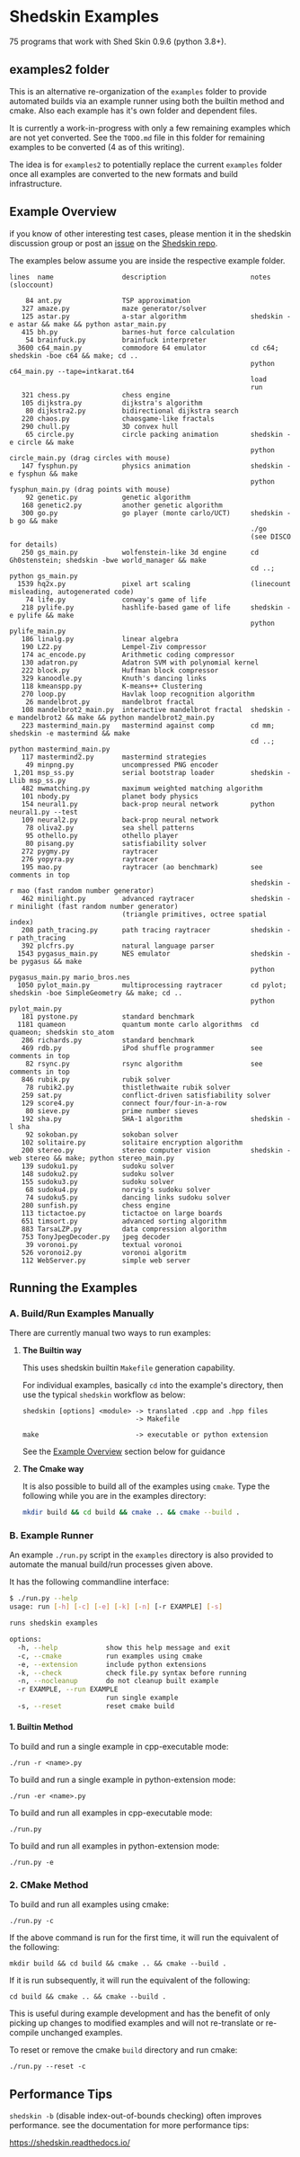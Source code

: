 # Shedskin Examples

75 programs that work with Shed Skin 0.9.6 (python 3.8+).

## examples2 folder

This is an alternative re-organization of the `examples` folder to provide automated builds
via an example runner using both the builtin method and cmake. Also each example has it's own folder and dependent files.

It is currently a work-in-progress with only a few remaining examples which are not yet converted.
See the `TODO.md` file in this folder for remaining examples to be converted (4 as of this writing).

The idea is for `examples2` to potentially replace the current `examples` folder once all examples are converted to the new formats and build infrastructure.

## Example Overview

if you know of other interesting test cases, please mention it in the shedskin discussion group or post an [issue](https://github.com/shedskin/shedskin/issues/new/choose) on the [Shedskin repo](https://github.com/shedskin/shedskin).

The examples below assume you are inside the respective example folder.

```
lines  name                 description                     notes
(sloccount)

    84 ant.py               TSP approximation
   327 amaze.py             maze generator/solver
   125 astar.py             a-star algorithm                shedskin -e astar && make && python astar_main.py
   415 bh.py                barnes-hut force calculation
    54 brainfuck.py         brainfuck interpreter
  3600 c64_main.py          commodore 64 emulator           cd c64; shedskin -boe c64 && make; cd ..
                                                            python c64_main.py --tape=intkarat.t64
                                                            load
                                                            run
   321 chess.py             chess engine
   105 dijkstra.py          dijkstra's algorithm
    80 dijkstra2.py         bidirectional dijkstra search
   220 chaos.py             chaosgame-like fractals
   290 chull.py             3D convex hull
    65 circle.py            circle packing animation        shedskin -e circle && make
                                                            python circle_main.py (drag circles with mouse)
   147 fysphun.py           physics animation               shedskin -e fysphun && make
                                                            python fysphun_main.py (drag points with mouse)
    92 genetic.py           genetic algorithm
   168 genetic2.py          another genetic algorithm
   300 go.py                go player (monte carlo/UCT)     shedskin -b go && make
                                                            ./go
                                                            (see DISCO for details)
   250 gs_main.py           wolfenstein-like 3d engine      cd Gh0stenstein; shedskin -bwe world_manager && make
                                                            cd ..; python gs_main.py
  1539 hq2x.py              pixel art scaling               (linecount misleading, autogenerated code)
    74 life.py              conway's game of life
   218 pylife.py            hashlife-based game of life     shedskin -e pylife && make
                                                            python pylife_main.py
   186 linalg.py            linear algebra
   190 LZ2.py               Lempel-Ziv compressor
   174 ac_encode.py         Arithmetic coding compressor
   130 adatron.py           Adatron SVM with polynomial kernel
   222 block.py             Huffman block compressor
   329 kanoodle.py          Knuth's dancing links
   118 kmeanspp.py          K-means++ Clustering
   270 loop.py              Havlak loop recognition algorithm
    26 mandelbrot.py        mandelbrot fractal
   108 mandelbrot2_main.py  interactive mandelbrot fractal  shedskin -e mandelbrot2 && make && python mandelbrot2_main.py
   223 mastermind_main.py   mastermind against comp         cd mm; shedskin -e mastermind && make
                                                            cd ..; python mastermind_main.py
   117 mastermind2.py       mastermind strategies
    49 minpng.py            uncompressed PNG encoder
 1,201 msp_ss.py            serial bootstrap loader         shedskin -Llib msp_ss.py
   482 mwmatching.py        maximum weighted matching algorithm
   101 nbody.py             planet body physics
   154 neural1.py           back-prop neural network        python neural1.py --test
   109 neural2.py           back-prop neural network
    78 oliva2.py            sea shell patterns
    95 othello.py           othello player
    80 pisang.py            satisfiability solver
   272 pygmy.py             raytracer
   276 yopyra.py            raytracer
   195 mao.py               raytracer (ao benchmark)        see comments in top
                                                            shedskin -r mao (fast random number generator)
   462 minilight.py         advanced raytracer              shedskin -r minilight (fast random number generator)
                            (triangle primitives, octree spatial index)
   208 path_tracing.py      path tracing raytracer          shedskin -r path_tracing
   392 plcfrs.py            natural language parser
  1543 pygasus_main.py      NES emulator                    shedskin -be pygasus && make
                                                            python pygasus_main.py mario_bros.nes
  1050 pylot_main.py        multiprocessing raytracer       cd pylot; shedskin -boe SimpleGeometry && make; cd ..
                                                            python pylot_main.py
   181 pystone.py           standard benchmark
  1181 quameon              quantum monte carlo algorithms  cd quameon; shedskin sto_atom
   286 richards.py          standard benchmark
   469 rdb.py               iPod shuffle programmer         see comments in top
    82 rsync.py             rsync algorithm                 see comments in top
   846 rubik.py             rubik solver
    78 rubik2.py            thistlethwaite rubik solver
   259 sat.py               conflict-driven satisfiability solver
   129 score4.py            connect four/four-in-a-row
    80 sieve.py             prime number sieves
   192 sha.py               SHA-1 algorithm                 shedskin -l sha
    92 sokoban.py           sokoban solver
   102 solitaire.py         solitaire encryption algorithm
   200 stereo.py            stereo computer vision          shedskin -web stereo && make; python stereo_main.py
   139 sudoku1.py           sudoku solver
   148 sudoku2.py           sudoku solver
   155 sudoku3.py           sudoku solver
    68 sudoku4.py           norvig's sudoku solver
    74 sudoku5.py           dancing links sudoku solver
   280 sunfish.py           chess engine
   113 tictactoe.py         tictactoe on large boards
   651 timsort.py           advanced sorting algorithm
   883 TarsaLZP.py          data compression algorithm
   753 TonyJpegDecoder.py   jpeg decoder
    39 voronoi.py           textual voronoi
   526 voronoi2.py          voronoi algoritm
   112 WebServer.py         simple web server
```


## Running the Examples


### A. Build/Run Examples Manually

There are currently manual two ways to run examples:

1. **The Builtin way**

   This uses shedskin builtin `Makefile` generation capability. 

   For individual examples, basically `cd` into the example's directory,
   then use the typical `shedskin` workflow as below:

   ```
   shedskin [options] <module> -> translated .cpp and .hpp files
                               -> Makefile

   make                        -> executable or python extension
   ```

   See the [Example Overview](#example-overview) section below for guidance

2. **The Cmake way**

   It is also possible to build all of the examples using `cmake`. 
   Type the following while you are in the examples directory:

   ```bash
   mkdir build && cd build && cmake .. && cmake --build .
   ```

### B. Example Runner

An example `./run.py` script in the `examples` directory is also provided 
to automate the manual build/run processes given above.

It has the following commandline interface:

```bash
$ ./run.py --help
usage: run [-h] [-c] [-e] [-k] [-n] [-r EXAMPLE] [-s]

runs shedskin examples

options:
  -h, --help            show this help message and exit
  -c, --cmake           run examples using cmake
  -e, --extension       include python extensions
  -k, --check           check file.py syntax before running
  -n, --nocleanup       do not cleanup built example
  -r EXAMPLE, --run EXAMPLE
                        run single example
  -s, --reset           reset cmake build
```

#### 1. Builtin Method

To build and run a single example in cpp-executable mode:

    ./run -r <name>.py

To build and run a single example in python-extension mode:

    ./run -er <name>.py

To build and run all examples in cpp-executable mode:

    ./run.py

To build and run all examples in python-extension mode:

    ./run.py -e

### 2. CMake Method

To build and run all examples using cmake:

    ./run.py -c

If the above command is run for the first time, it will run the equivalent of the following:

    mkdir build && cd build && cmake .. && cmake --build .

If it is run subsequently, it will run the equivalent of the following:

    cd build && cmake .. && cmake --build .

This is useful during example development and has the benefit of only picking up
changes to modified examples and will not re-translate or re-compile unchanged examples.

To reset or remove the cmake `build` directory and run cmake:

    ./run.py --reset -c


## Performance Tips

`shedskin -b` (disable index-out-of-bounds checking) often improves performance. see the documentation for more performance tips:

https://shedskin.readthedocs.io/


